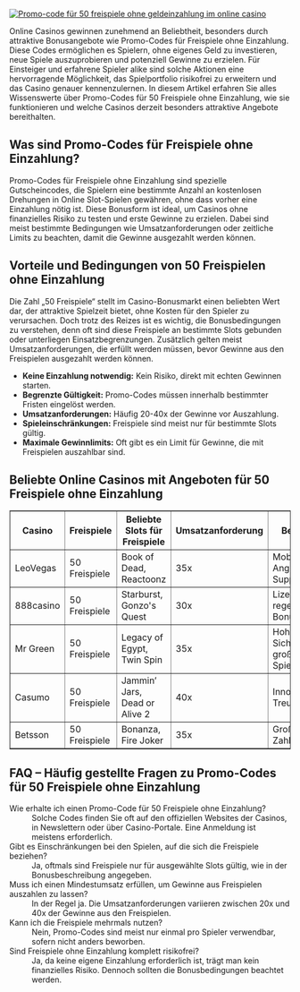 [![Promo-code für 50 freispiele ohne geldeinzahlung im online casino](https://123-caf.pages.dev/gitsignup.png)](https://vrmoo.ru/Bt82HjjY)

<p>Online Casinos gewinnen zunehmend an Beliebtheit, besonders durch attraktive Bonusangebote wie Promo-Codes für Freispiele ohne Einzahlung. Diese Codes ermöglichen es Spielern, ohne eigenes Geld zu investieren, neue Spiele auszuprobieren und potenziell Gewinne zu erzielen. Für Einsteiger und erfahrene Spieler alike sind solche Aktionen eine hervorragende Möglichkeit, das Spielportfolio risikofrei zu erweitern und das Casino genauer kennenzulernen. In diesem Artikel erfahren Sie alles Wissenswerte über Promo-Codes für 50 Freispiele ohne Einzahlung, wie sie funktionieren und welche Casinos derzeit besonders attraktive Angebote bereithalten.</p>  <h2>Was sind Promo-Codes für Freispiele ohne Einzahlung?</h2> <p>Promo-Codes für Freispiele ohne Einzahlung sind spezielle Gutscheincodes, die Spielern eine bestimmte Anzahl an kostenlosen Drehungen in Online Slot-Spielen gewähren, ohne dass vorher eine Einzahlung nötig ist. Diese Bonusform ist ideal, um Casinos ohne finanzielles Risiko zu testen und erste Gewinne zu erzielen. Dabei sind meist bestimmte Bedingungen wie Umsatzanforderungen oder zeitliche Limits zu beachten, damit die Gewinne ausgezahlt werden können.</p>  <h2>Vorteile und Bedingungen von 50 Freispielen ohne Einzahlung</h2> <p>Die Zahl „50 Freispiele“ stellt im Casino-Bonusmarkt einen beliebten Wert dar, der attraktive Spielzeit bietet, ohne Kosten für den Spieler zu verursachen. Doch trotz des Reizes ist es wichtig, die Bonusbedingungen zu verstehen, denn oft sind diese Freispiele an bestimmte Slots gebunden oder unterliegen Einsatzbegrenzungen. Zusätzlich gelten meist Umsatzanforderungen, die erfüllt werden müssen, bevor Gewinne aus den Freispielen ausgezahlt werden können.</p>  <ul> <li><strong>Keine Einzahlung notwendig:</strong> Kein Risiko, direkt mit echten Gewinnen starten.</li> <li><strong>Begrenzte Gültigkeit:</strong> Promo-Codes müssen innerhalb bestimmter Fristen eingelöst werden.</li> <li><strong>Umsatzanforderungen:</strong> Häufig 20-40x der Gewinne vor Auszahlung.</li> <li><strong>Spieleinschränkungen:</strong> Freispiele sind meist nur für bestimmte Slots gültig.</li> <li><strong>Maximale Gewinnlimits:</strong> Oft gibt es ein Limit für Gewinne, die mit Freispielen auszahlbar sind.</li> </ul>  <h2>Beliebte Online Casinos mit Angeboten für 50 Freispiele ohne Einzahlung</h2> <table border="1" cellpadding="5" cellspacing="0"> <thead> <tr> <th>Casino</th> <th>Freispiele</th> <th>Beliebte Slots für Freispiele</th> <th>Umsatzanforderung</th> <th>Besonderheiten</th> </tr> </thead> <tbody> <tr> <td>LeoVegas</td> <td>50 Freispiele</td> <td>Book of Dead, Reactoonz</td> <td>35x</td> <td>Mobile-optimiertes Angebot, schneller Support</td> </tr> <tr> <td>888casino</td> <td>50 Freispiele</td> <td>Starburst, Gonzo's Quest</td> <td>30x</td> <td>Lizenz EU, regelmäßige Bonusaktionen</td> </tr> <tr> <td>Mr Green</td> <td>50 Freispiele</td> <td>Legacy of Egypt, Twin Spin</td> <td>35x</td> <td>Hoher Sicherheitsstandard, großes Spielportfolio</td> </tr> <tr> <td>Casumo</td> <td>50 Freispiele</td> <td>Jammin’ Jars, Dead or Alive 2</td> <td>40x</td> <td>Innovatives Treueprogramm</td> </tr> <tr> <td>Betsson</td> <td>50 Freispiele</td> <td>Bonanza, Fire Joker</td> <td>35x</td> <td>Große Auswahl an Zahlungsmethoden</td> </tr> </tbody> </table>  <h2>FAQ – Häufig gestellte Fragen zu Promo-Codes für 50 Freispiele ohne Einzahlung</h2> <dl> <dt>Wie erhalte ich einen Promo-Code für 50 Freispiele ohne Einzahlung?</dt> <dd>Solche Codes finden Sie oft auf den offiziellen Websites der Casinos, in Newslettern oder über Casino-Portale. Eine Anmeldung ist meistens erforderlich.</dd>  <dt>Gibt es Einschränkungen bei den Spielen, auf die sich die Freispiele beziehen?</dt> <dd>Ja, oftmals sind Freispiele nur für ausgewählte Slots gültig, wie in der Bonusbeschreibung angegeben.</dd>  <dt>Muss ich einen Mindestumsatz erfüllen, um Gewinne aus Freispielen auszahlen zu lassen?</dt> <dd>In der Regel ja. Die Umsatzanforderungen variieren zwischen 20x und 40x der Gewinne aus den Freispielen.</dd>  <dt>Kann ich die Freispiele mehrmals nutzen?</dt> <dd>Nein, Promo-Codes sind meist nur einmal pro Spieler verwendbar, sofern nicht anders beworben.</dd>  <dt>Sind Freispiele ohne Einzahlung komplett risikofrei?</dt> <dd>Ja, da keine eigene Einzahlung erforderlich ist, trägt man kein finanzielles Risiko. Dennoch sollten die Bonusbedingungen beachtet werden.</dd> </dl>